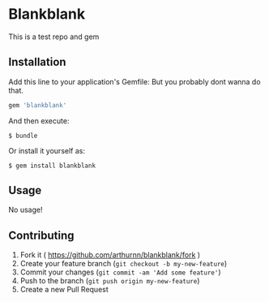 # Blankblank

This is a test repo and gem

## Installation

Add this line to your application's Gemfile:
But you probably dont wanna do that.

```ruby
gem 'blankblank'
```

And then execute:

    $ bundle

Or install it yourself as:

    $ gem install blankblank

## Usage

No usage!

## Contributing

1. Fork it ( https://github.com/arthurnn/blankblank/fork )
2. Create your feature branch (`git checkout -b my-new-feature`)
3. Commit your changes (`git commit -am 'Add some feature'`)
4. Push to the branch (`git push origin my-new-feature`)
5. Create a new Pull Request
